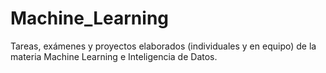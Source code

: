 # Machine_Learning
Tareas, exámenes y proyectos elaborados (individuales y en equipo) de la materia Machine Learning e Inteligencia de Datos.
